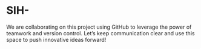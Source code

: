 # SIH-
We are collaborating on this project using GitHub to leverage the power of teamwork and version control. Let’s keep communication clear and use this space to push innovative ideas forward!
